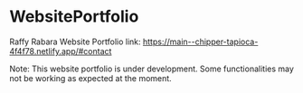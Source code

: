 # WebsitePortfolio
Raffy Rabara Website Portfolio
link: https://main--chipper-tapioca-4f4f78.netlify.app/#contact

Note: This website portfolio is under development. Some functionalities may not be working as expected at the moment.
